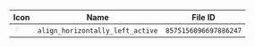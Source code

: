 | Icon | Name | File ID |
| ---  | ---  | ---     |
| ![](align_horizontally_left_active.png) | `align_horizontally_left_active` | `8575156096697886247` |
